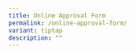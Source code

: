 ```yaml
---
title: Online Approval Form
permalink: /online-approval-form/
variant: tiptap
description: ""
---
```

